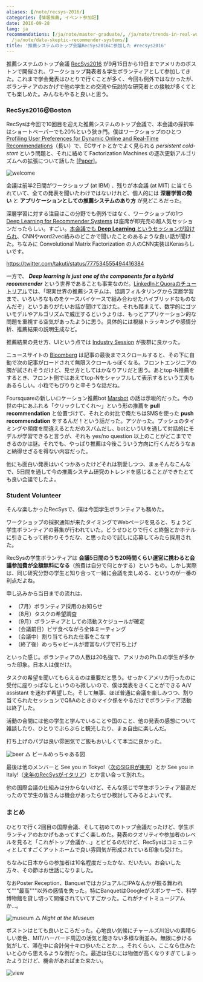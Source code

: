 ```yaml
---
aliases: [/note/recsys-2016/]
categories: [情報推薦, イベント参加記]
date: 2016-09-28
lang: ja
recommendations: [/ja/note/master-graduate/, /ja/note/trends-in-real-world-recommender-systems-2017/,
  /ja/note/data-skeptic-recommender-systems/]
title: '推薦システムのトップ会議RecSys2016に参加した #recsys2016'
---
```


推薦システムのトップ会議 [RecSys2016](https://recsys.acm.org/recsys16/) が9月15日から19日までアメリカのボストンで開催され、ワークショップ発表者＆学生ボランティアとして参加してきた。これまで学会発表はひとりで行くことが多く、今回も例外ではなかったが、ボランティアのおかげで他の学生との交流や伝説的な研究者との接触が多くてとても楽しめた。みんなもやると良いと思う。

### RecSys2016@Boston

RecSysは今回で10回目を迎えた推薦システムのトップ会議で、本会議の採択率はショートペーパーでも20%という狭き門。僕はワークショップのひとつ [Profiling User Preferences for Dynamic Online and Real-Time Recommendations](http://recprofile.org/index.html)（長い）で、ECサイトとかでよく見られる *persistent cold-start* という問題と、それに絡めて Factorization Machines の逐次更新アルゴリズムへの拡張について話した [\[Paper\]](https://arxiv.org/abs/1607.02858)。

![welcome](/images/recsys-2016/welcome.jpg)

会議は前半2日間がワークショップ (at IBM) 、残りが本会議 (at MIT) に当てられていて、全ての発表を聞いたわけではないけれど、個人的には **深層学習の勢い** と **アプリケーションとしての推薦システムのあり方** が見どころだった。

深層学習に対する注目はこの分野でも例外ではなく、ワークショップの1つ [Deep Learning for Recommender Systems](http://dlrs-workshop.org/) は座席が即完売の超人気セッションだったらしい。すごい。[本会議でも **Deep Learning** というセッションが設けられ](https://recsys.acm.org/recsys16/session-8/)、CNNやword2vec絡みのどこかで聞いたことのあるような良い話が聞けた。ちなみに Convolutional Matrix Factorization の人のCNN実装はKerasらしいです。

https://twitter.com/takuti/status/777534555494416384

一方で、 ***Deep learning is just one of the components for a hybrid recommender*** という世界であることも事実なのだ。[LinkedInとQuoraのチュートリアル](https://recsys.acm.org/recsys16/tutorials/#content-tab-1-0-tab)では、「現実世界の推薦システムは、協調フィルタリングから深層学習まで、いろいろなものをケースバイケースで組み合わせたハイブリッドなものなんだぞ」というありがたいお話が聞けて泣けた。それも踏まえて、数学的にゴツいモデルやアルゴリズムで威圧するというよりは、もっとアプリケーション的な問題を重視する空気があったように思う。具体的には視線トラッキングや感情分析、推薦結果の説明生成など。

推薦結果の見せ方、UIという点では [Industry Session](https://recsys.acm.org/recsys16/industry-session-1/) が抜群に良かった。

ニュースサイトの [Bloomberg](http://www.bloomberg.com/) は記事の最後までスクロールすると、その下に自動で次の記事がロードされて無限スクロールっぽくなる。フロントエンジニアの腕が試されそうだけど、見せ方としてはかなりアリだと思う。あとtop-N推薦をするとき、フロント側ではあえてtop-Nをシャッフルして表示するという工夫もあるらしい。小粒でもぴりりと辛そうな話だね。

Foursquareの新しいロケーション推薦bot [Marsbot](https://marsbotapp.com/) の話は示唆的だった。今の世の中にあふれる「クリックしてくれ〜」という形の推薦を **pull recommendation** と位置づけて、それとの対比で俺たちはSMSを使った **push recommendation** をするんだ！という話だった。アツかった。プッシュのタイミングや頻度を間違えるとただのスパムだし、botというUIを通して対話的にモデルが学習できると言うが、それも yes/no question 以上のことがどこまでできるのかは謎。それでも、やっぱり推薦は今後こういう方向に行くんだろうなぁと納得せざるを得ない内容だった。

他にも面白い発表はいくつかあったけどそれは割愛しつつ、まぁそんなこんなで、5日間を通して今の推薦システム研究のトレンドを感じることができたとても良い会議でしたよ。

### Student Volunteer

そんな楽しかったRecSysで、僕は今回学生ボランティアも務めた。

ワークショップの採択通知が来たタイミングでWebページを見ると、ちょうど学生ボランティアの募集が行われていた。どうせひとりで行くと終盤とかホテルに引きこもって終わりそうだな、と思ったので試しに応募してみたら採用された。

RecSysの学生ボランティアは **会議5日間のうち20時間くらい運営に携わると会議参加費が全額無料になる**（旅費は自分で何とかする）というもの。しかし実際は、同じ研究分野の学生と知り合って一緒に会議を楽しめる、というのが一番の利点だよね。

申し込みから当日までの流れは、

- （7月）ボランティア採用のお知らせ
- （8月）タスクの希望調査
- （9月）ボランティアとしての活動スケジュールが確定
- （会議前日）ピザ食べながら全体ミーティング
- （会議中）割り当てられた仕事をこなす
- （終了後）めっちゃビールが豊富なパブで打ち上げ

といった感じ。ボランティアの人数は20名強で、アメリカのPh.D.の学生が多かった印象。日本人は僕だけ。

タスクの希望を聞いてもらえるのは重要だと思う。せっかくアメリカ行ったのに受付に座りっぱなしというのも寂しいので、僕は発表をきくことができる A/V assistant を迷わず希望した。そして無事、ほぼ普通に会議を楽しみつつ、割り当てられたセッションでQ&Aのときのマイク係をやるだけでボランティア活動は終了した。

活動の合間には他の学生と学んでいることや国のこと、他の発表の感想について雑談したり、ひとりでぶらぶらと観光したり、まぁ自由に楽しんだ。

打ち上げのパブは良い雰囲気でご飯もおいしくて本当に良かった。

![beer](/images/recsys-2016/beer.jpg)
△ ビールめっちゃある図

最後は他のメンバーと See you in Tokyo!（[次のSIGIRが東京](http://sigir.org/sigir2017/)）とか See you in Italy!（[来年のRecSysがイタリア](https://recsys.acm.org/recsys17/)）とか言い合って別れた。

他の国際会議の仕組みは分からないけど、そんな感じで学生ボランティア最高だったので学生の皆さんは機会があったらぜひ検討してみるとよいです。

### まとめ

ひとりで行く2回目の国際会議、そして初めてのトップ会議だったけど、学生ボランティアのおかげもあってすごく楽しめた。発表のクオリティや参加者のレベルを見ると「これがトップ会議か…」とビビるのだけど、RecSysはコミュニティとしてすごくアットホームで良い雰囲気が形成されている印象も受けた。

ちなみに日本からの参加者は10名程度だったかな、だいたい。お会いした方々、その節はお世話になりました。

なおPoster Reception、BanquetではカジュアルにIPAなんかが振る舞われて"""最高"""以外の感情を失った。特にBanquetはGoogleがスポンサーで、科学博物館を貸し切って開催されていてすごかった。これがナイトミュージアムか…。

![museum](/images/recsys-2016/museum.jpg)
△ *Night at the Museum*

ボストンはとても良いところだった。心地良い気候にチャールズ川沿いの素晴らしい景色、MIT/ハーバード周辺の活気と飽きない多様な街並み。無限に歩ける気がして、滞在中に合計何十キロ歩いたことか…。それくらい、ここなら住みたいと心から思えるような街だった。最近は住むには物価が高くなりすぎてしまったようだけど、機会があればまた来たい。

![view](/images/recsys-2016/view.jpg)